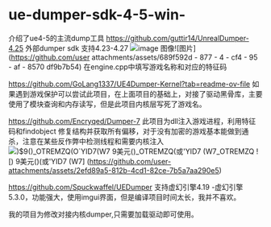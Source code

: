 # ue-dumper-sdk-4-5-win-
介绍了ue4-5的主流dump工具
https://github.com/guttir14/UnrealDumper-4.25 外部dumper sdk 支持4.23-4.27
![image   图像](https://github.com/user-attachments/assets/689f592d-877a-4cf4-95af-8570df9b7b54)![图片](https://github.com/user attachments/assets/689f592d - 877 - 4 - cf4 - 95 - af - 8570 df9b7b54)
在engine.cpp中填写游戏名称和对应的特征码

https://github.com/GoLang1337/UE4Dumper-Kernel?tab=readme-ov-file
如果遇到游戏保护可以尝试此项目，在上面项目的基础上，对接了驱动黑骨库，主要使用了模块查询和内存读写，但是此项目内核层写死了游戏名。

https://github.com/Encryqed/Dumper-7
此项目为dll注入游戏进程，利用特征码和findobject 修复结构并获取所有偏移，对于没有加密的游戏基本能做到通杀，注意在某些反作弊中检测线程和需要内核注入
![)$9()_OTREMZQ(O`YID7(W7   9美元()_OTREMZQ(或'YID7 (W7](https://github.com/user-attachments/assets/2efd89a5-812b-4cd1-82ce-7b5a7aa290e5)_OTREMZQ ![) 9美元()(或'YID7 (W7] (https://github.com/user-attachments/assets/2efd89a5-812b-4cd1-82ce-7b5a7aa290e5)


https://github.com/Spuckwaffel/UEDumper
支持虚幻引擎4.19 -虚幻引擎5.3.0，功能强大，使用imgui界面，但是编译项目时间太长，我并不喜欢。





我的项目为修改对接内核dumper,只需要加载驱动即可使用。
